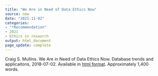 ```yaml
---
title: "We Are in Need of Data Ethics Now"
source: new
date: "2021-11-02"
categories:
- "*Recommendation"
- 2021
- Ethics in research
output: html_document
page_update: complete
---
```


Craig S. Mullins. We Are in Need of Data Ethics Now. Database trends and applicaitons, 2018-07-02. Available in [html format][mul1]. Approximately 1,400 words.

[mul1]: https://www.dbta.com/Columns/DBA-Corner/We-Are-in-Need-of-Data-Ethics-Now-125891.aspx

[nih1]: https://grants.nih.gov/faqs#/data-sharing.htm
[vic1]: https://trialsjournal.biomedcentral.com/articles/10.1186/1745-6215-7-15
[bar1]: https://www.nytimes.com/2006/08/09/technology/09aol.html
[lan1]: https://magazine.amstat.org/blog/2013/12/01/bigdatastatresearch/
[bar2]: https://www.wired.com/story/null-license-plate-landed-one-hacker-ticket-hell/
